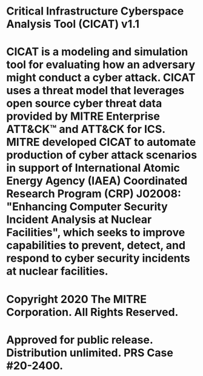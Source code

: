 # Critical Infrastructure Cyberspace Analysis Tool (CICAT) v1.1
# CICAT is a modeling and simulation tool for evaluating how an adversary might conduct a cyber attack. CICAT uses a threat model that leverages open source cyber threat data provided by MITRE Enterprise ATT&CK™ and ATT&CK for ICS. MITRE developed CICAT to automate production of cyber attack scenarios in support of International Atomic Energy Agency (IAEA) Coordinated Research Program (CRP) J02008: "Enhancing Computer Security Incident Analysis at Nuclear Facilities", which seeks to improve capabilities to prevent, detect, and respond to cyber security incidents at nuclear facilities. 
# Copyright 2020 The MITRE Corporation. All Rights Reserved. 
# Approved for public release. Distribution unlimited. PRS Case #20-2400.
